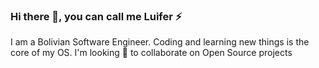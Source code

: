 ### Hi there 👋, you can call me Luifer ⚡

I am a Bolivian Software Engineer. Coding and learning new things is the core of my OS.
I'm looking 👀 to collaborate on Open Source projects


